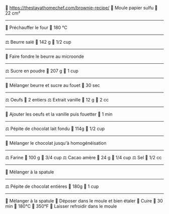🔗 https://thestayathomechef.com/brownie-recipe/
🔪 Moule papier sulfu 📏 22 cm²
***
🔧 Préchauffer le four 📏 180 °C
***
⚖ Beurre salé 📏 142 g 📏 1/2 cup
***
🔧 Faire fondre le beurre au microonde
***
⚖ Sucre en poudre 📏 207 g 📏 1 cup
***
🔧 Mélanger beurre et sucre au fouet 📏 30 sec
***
⚖ Oeufs 📏 2 entiers
⚖ Extrait vanille 📏 12 g 📏 2 cc
***
🔧 Ajouter les oeufs et la vanille puis fouetter 📏 1 min
***
⚖ Pépite de chocolat lait fondu 📏 114g 📏 1/2 cup
***
🔧 Mélanger le chocolat jusqu'à homogénéisation
***
⚖ Farine 📏 100 g 📏 3/4 cup
⚖ Cacao amère 📏 24 g 📏 1/4 cup
⚖ Sel 📏 1/2 cc
***
🔧 Mélanger à la spatule
***
⚖ Pépite de chocolat entières 📏 180g 📏 1 cup
***
🔧 Mélanger à la spatule
🔧 Déposer dans le moule et bien étaler
🔧 Cuire 📏 30 min 📏 180°C 📏 350°F
🔧 Laisser refroidir dans le moule